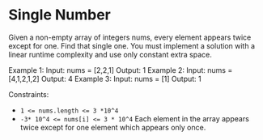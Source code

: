# Single Number

Given a non-empty array of integers nums, every element appears twice except for one. Find that single one.
You must implement a solution with a linear runtime complexity and use only constant extra space.

Example 1:
Input: nums = [2,2,1]
Output: 1
Example 2:
Input: nums = [4,1,2,1,2]
Output: 4
Example 3:
Input: nums = [1]
Output: 1

Constraints:

- `1 <= nums.length <= 3 *10^4`
- `-3* 10^4 <= nums[i] <= 3 * 10^4`
Each element in the array appears twice except for one element which appears only once.
